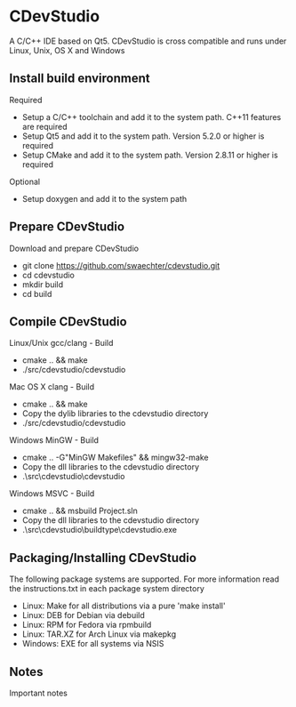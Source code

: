 CDevStudio
==========

A C/C++ IDE based on Qt5. CDevStudio is cross compatible and runs under Linux, Unix, OS X and Windows

Install build environment
-------------------------

Required
* Setup a C/C++ toolchain and add it to the system path. C++11 features are required
* Setup Qt5 and add it to the system path. Version 5.2.0 or higher is required
* Setup CMake and add it to the system path. Version 2.8.11 or higher is required

Optional
* Setup doxygen and add it to the system path

Prepare CDevStudio
------------------

Download and prepare CDevStudio
* git clone https://github.com/swaechter/cdevstudio.git
* cd cdevstudio
* mkdir build
* cd build

Compile CDevStudio
------------------

Linux/Unix gcc/clang - Build
* cmake .. && make
* ./src/cdevstudio/cdevstudio

Mac OS X clang - Build
* cmake .. && make
* Copy the dylib libraries to the cdevstudio directory
* ./src/cdevstudio/cdevstudio

Windows MinGW - Build
* cmake .. -G"MinGW Makefiles" && mingw32-make
* Copy the dll libraries to the cdevstudio directory
* .\src\cdevstudio\cdevstudio

Windows MSVC - Build
* cmake .. && msbuild Project.sln
* Copy the dll libraries to the cdevstudio directory
* .\src\cdevstudio\buildtype\cdevstudio.exe

Packaging/Installing CDevStudio
-------------------------------

The following package systems are supported. For more information read the instructions.txt in each package system directory
* Linux: Make for all distributions via a pure 'make install'
* Linux: DEB for Debian via debuild
* Linux: RPM for Fedora via rpmbuild
* Linux: TAR.XZ for Arch Linux via makepkg
* Windows: EXE for all systems via NSIS

Notes
-----

Important notes
